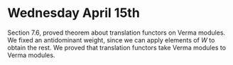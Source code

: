 # Wednesday April 15th

Section 7.6, proved theorem about translation functors on Verma modules.
We fixed an antidominant weight, since we can apply elements of $W$ to obtain the rest.
We proved that translation functors take Verma modules to Verma modules.

